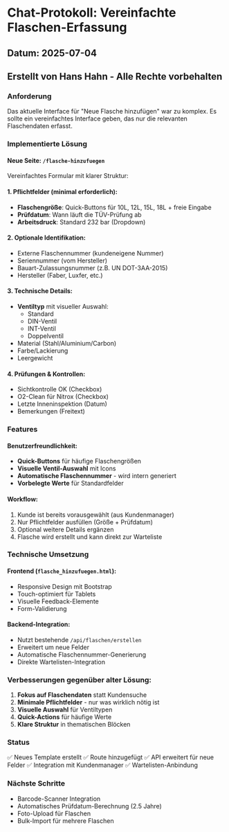 # Chat-Protokoll: Vereinfachte Flaschen-Erfassung
## Datum: 2025-07-04
## Erstellt von Hans Hahn - Alle Rechte vorbehalten

### Anforderung
Das aktuelle Interface für "Neue Flasche hinzufügen" war zu komplex. Es sollte ein vereinfachtes Interface geben, das nur die relevanten Flaschendaten erfasst.

### Implementierte Lösung

#### Neue Seite: `/flasche-hinzufuegen`
Vereinfachtes Formular mit klarer Struktur:

#### 1. **Pflichtfelder** (minimal erforderlich):
- **Flaschengröße**: Quick-Buttons für 10L, 12L, 15L, 18L + freie Eingabe
- **Prüfdatum**: Wann läuft die TÜV-Prüfung ab
- **Arbeitsdruck**: Standard 232 bar (Dropdown)

#### 2. **Optionale Identifikation**:
- Externe Flaschennummer (kundeneigene Nummer)
- Seriennummer (vom Hersteller)
- Bauart-Zulassungsnummer (z.B. UN DOT-3AA-2015)
- Hersteller (Faber, Luxfer, etc.)

#### 3. **Technische Details**:
- **Ventiltyp** mit visueller Auswahl:
  - Standard
  - DIN-Ventil
  - INT-Ventil
  - Doppelventil
- Material (Stahl/Aluminium/Carbon)
- Farbe/Lackierung
- Leergewicht

#### 4. **Prüfungen & Kontrollen**:
- Sichtkontrolle OK (Checkbox)
- O2-Clean für Nitrox (Checkbox)
- Letzte Inneninspektion (Datum)
- Bemerkungen (Freitext)

### Features

#### Benutzerfreundlichkeit:
- **Quick-Buttons** für häufige Flaschengrößen
- **Visuelle Ventil-Auswahl** mit Icons
- **Automatische Flaschennummer** - wird intern generiert
- **Vorbelegte Werte** für Standardfelder

#### Workflow:
1. Kunde ist bereits vorausgewählt (aus Kundenmanager)
2. Nur Pflichtfelder ausfüllen (Größe + Prüfdatum)
3. Optional weitere Details ergänzen
4. Flasche wird erstellt und kann direkt zur Warteliste

### Technische Umsetzung

#### Frontend (`flasche_hinzufuegen.html`):
- Responsive Design mit Bootstrap
- Touch-optimiert für Tablets
- Visuelle Feedback-Elemente
- Form-Validierung

#### Backend-Integration:
- Nutzt bestehende `/api/flaschen/erstellen` 
- Erweitert um neue Felder
- Automatische Flaschennummer-Generierung
- Direkte Wartelisten-Integration

### Verbesserungen gegenüber alter Lösung:
1. **Fokus auf Flaschendaten** statt Kundensuche
2. **Minimale Pflichtfelder** - nur was wirklich nötig ist
3. **Visuelle Auswahl** für Ventiltypen
4. **Quick-Actions** für häufige Werte
5. **Klare Struktur** in thematischen Blöcken

### Status
✅ Neues Template erstellt
✅ Route hinzugefügt
✅ API erweitert für neue Felder
✅ Integration mit Kundenmanager
✅ Wartelisten-Anbindung

### Nächste Schritte
- Barcode-Scanner Integration
- Automatisches Prüfdatum-Berechnung (2.5 Jahre)
- Foto-Upload für Flaschen
- Bulk-Import für mehrere Flaschen
